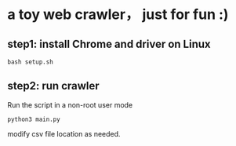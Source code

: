 # a toy web crawler， just for fun :)

## step1: install Chrome and driver on Linux
```
bash setup.sh
```

## step2: run crawler 
Run the script in a non-root user mode

```
python3 main.py
```

modify csv file location as needed.
